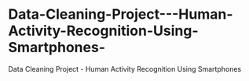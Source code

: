 # Data-Cleaning-Project---Human-Activity-Recognition-Using-Smartphones-
Data Cleaning Project - Human Activity Recognition Using Smartphones 
